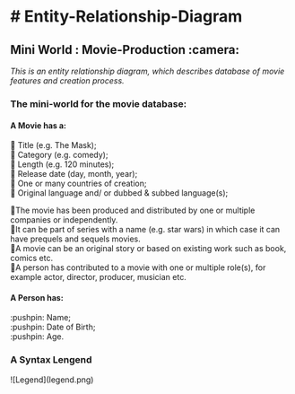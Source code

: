  <h1> # Entity-Relationship-Diagram </h1> 
 
 <h2> Mini World : Movie-Production :camera: </h2>
 
*This is an entity relationship diagram, which describes database of movie features and creation process.*


<h3> The mini-world for the movie database: </h3>

<h4> A Movie has a:</h4>

:pushpin: Title (e.g. The Mask); <br>
:pushpin: Category (e.g. comedy); <br>
:pushpin: Length (e.g. 120 minutes);<br>
:pushpin: Release date (day, month, year);<br>
:pushpin: One or many countries of creation;<br>
:pushpin: Original language and/ or dubbed & subbed language(s);<br>

:tangerine:The movie has been produced and distributed by one or multiple companies or independently. <br>
:tangerine:It can be part of series with a name (e.g. star wars) in which case it can have prequels and sequels movies. <br>
:tangerine:A movie can be an original story or based on existing work such as book, comics etc.<br>
:tangerine:A person has contributed to a movie with one or multiple role(s), for example actor, director, producer, musician etc.<br>

<h4> A Person has: </h4>
:pushpin: Name;<br>
:pushpin: Date of Birth;<br>
:pushpin: Age.<br>

<h3> A Syntax Lengend </h3>
![Legend](legend.png)



